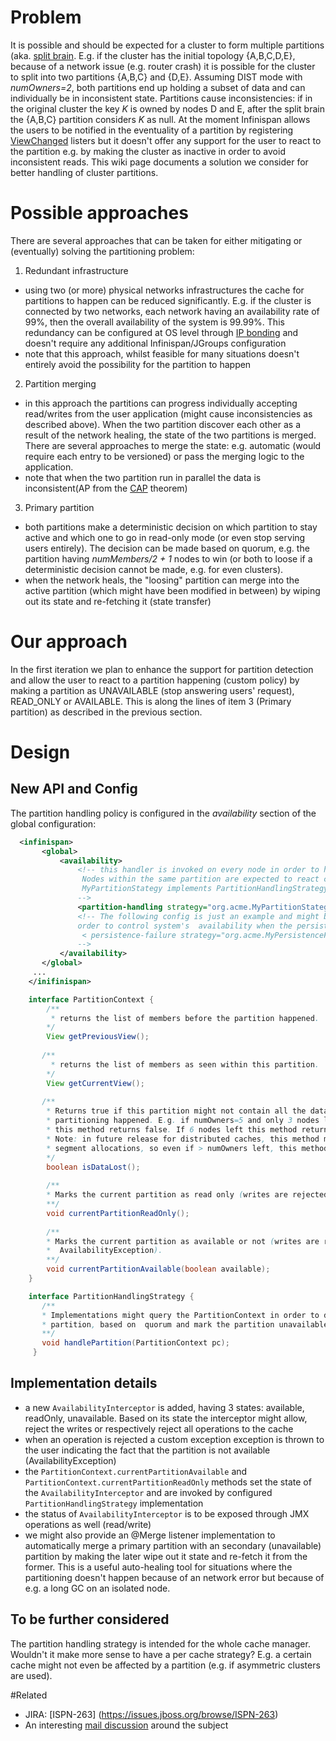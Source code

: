 # Problem
It is possible and should be expected for a cluster to form multiple partitions (aka. [split brain](http://en.wikipedia.org/wiki/Split-brain_(computing)). E.g. if the cluster has the initial topology {A,B,C,D,E}, because of a network issue (e.g. router crash) it is possible for the cluster to split into two partitions {A,B,C} and {D,E}. Assuming DIST mode with _numOwners=2_, both partitions end up holding a subset of data and can individually be in inconsistent state.
Partitions cause inconsistencies: if in the original cluster the key _K_ is owned by nodes D and E, after the split brain the {A,B,C} partition considers _K_ as null.
At the moment Infinispan allows the users to be notified in the eventuality of a partition by registering [ViewChanged](http://docs.jboss.org/infinispan/6.0/apidocs/index.html?org/infinispan/notifications/class-use/Listener.html) listers but it doesn't offer any support for the user to react to the partition e.g. by making the cluster as inactive in order to avoid inconsistent reads. 
This wiki page documents a solution we consider for better handling of cluster partitions.

# Possible approaches
There are several approaches that can be taken for either mitigating or (eventually) solving the partitioning problem:

1. Redundant infrastructure
  * using two (or more) physical networks infrastructures the cache for partitions to happen can be reduced significantly. E.g. if the cluster is connected by two networks, each network having an availability rate of 99%, then the overall availability of the system is 99.99%. This redundancy can be configured at OS level through [IP bonding](http://www.cyberciti.biz/tips/linux-bond-or-team-multiple-network-interfaces-nic-into-single-interface.html) and doesn't require any additional Infinispan/JGroups configuration
  * note that this approach, whilst feasible for many situations doesn't entirely avoid the possibility for the partition to happen
2. Partition merging
  * in this approach the partitions can progress individually accepting read/writes from the user application (might cause inconsistencies as described above). When the two partition discover each other as a result of the network healing, the state of the two partitions is merged. There are several approaches to merge the state: e.g. automatic (would require each entry to be versioned) or pass the merging logic to the application. 
  * note that when the two partition run in parallel the data is inconsistent(AP from the [CAP](http://en.wikipedia.org/wiki/CAP_theorem) theorem)
3. Primary partition
  * both partitions make a deterministic decision on which partition to stay active and which one to go in read-only mode (or even stop serving users entirely). The decision can be made based on quorum, e.g. the partition having _numMembers/2 + 1_ nodes to win (or both to loose if a deterministic decision cannot be made, e.g. for even clusters).
  * when the network heals, the "loosing" partition can merge into the active partition (which might have been modified in between) by wiping out its state and re-fetching it (state transfer)

# Our approach
In the first iteration we plan to enhance the support for partition detection and allow the user to react to a partition happening (custom policy) by making a partition as UNAVAILABLE (stop answering users' request), READ_ONLY or AVAILABLE. This is along the lines of item 3 (Primary partition) as described in the previous section.

# Design

## New API and Config
The partition handling policy is configured in the _availability_  section of the global configuration:
```xml
  <infinispan>
       <global>
           <availability>
               <!-- this handler is invoked on every node in order to handle partitions.
                Nodes within the same partition are expected to react consistently to the partition change.
                MyPartitionStategy implements PartitionHandlingStrategy (see below).
               --> 
               <partition-handling strategy="org.acme.MyPartitionStategy"/>
               <!-- The following config is just an example and might be added in the future release in 
               order to control system's  availability when the persistent store is out...         
                < persistence-failure strategy="org.acme.MyPersistenceFailuerStrategy"/ >
               -->
           </availability>
       </global>
     ...
    </inifinispan>
```

```java
    interface PartitionContext {
        /**
         * returns the list of members before the partition happened.
        */
        View getPreviousView();
   
       /**
         * returns the list of members as seen within this partition.
        */
        View getCurrentView();
   
       /**
        * Returns true if this partition might not contain all the data present in the cluster before
        * partitioning happened. E.g. if numOwners=5 and only 3 nodes left in the other partition, then 
        * this method returns false. If 6 nodes left this method returns true.
        * Note: in future release for distributed caches, this method might do some smart computing based on 
        * segment allocations, so even if > numOwners left, this method might still return true.
        */
        boolean isDataLost();
    
        /**
        * Marks the current partition as read only (writes are rejected with an AvailabilityException).
        **/   
        void currentPartitionReadOnly();
     
        /**
        * Marks the current partition as available or not (writes are rejected with a 
        *  AvailabilityException).
        **/   
        void currentPartitionAvailable(boolean available);
    }
```

```java
    interface PartitionHandlingStrategy {
       /**
       * Implementations might query the PartitionContext in order to determine if this is the primary 
       * partition, based on  quorum and mark the partition unavailable/readonly.
       **/
       void handlePartition(PartitionContext pc);
     }
```

## Implementation details
* a new `AvailabilityInterceptor` is added, having 3 states: available, readOnly, unavailable. Based on its state the interceptor might allow, reject the writes or respectively reject all operations to the cache
* when an operation is rejected a custom exception exception is thrown to the user indicating the fact that the partition is not available (AvailabilityException)
* the `PartitionContext.currentPartitionAvailable` and `PartitionContext.currentPartitionReadOnly` methods set the state of the `AvailabilityInterceptor` and are invoked by configured `PartitionHandlingStrategy` implementation 
* the status of `AvailabilityInterceptor` is to be exposed through JMX operations as well (read/write)
* we might also provide an @Merge listener implementation to automatically merge a primary partition with an secondary (unavailable) partition by making the later wipe out it state and re-fetch it from the former. This is a useful auto-healing tool for situations where the partitioning doesn't happen because of an network error but because of e.g. a long GC on an isolated node.

## To be further considered
The partition handling strategy is intended for the whole cache manager. Wouldn't it make more sense to have a per cache strategy? E.g. a certain cache might not even be affected by a partition (e.g. if asymmetric clusters are used).

#Related
* JIRA: [ISPN-263] (https://issues.jboss.org/browse/ISPN-263)
* An interesting [mail discussion](http://infinispan.markmail.org/search/#query:+page:3+mid:qanjofgmpyvdjnmg+state:results) around the subject